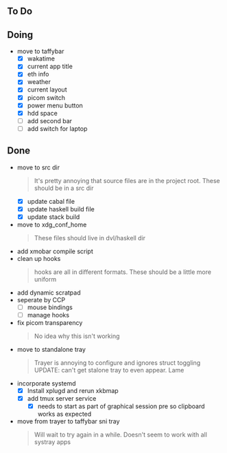 ## To Do


## Doing

- move to taffybar
  * [x] wakatime
  * [x] current app title
  * [x] eth info
  * [x] weather
  * [x] current layout
  * [x] picom switch
  * [x] power menu button
  * [x] hdd space
  * [ ] add second bar
  * [ ] add switch for laptop

## Done

- move to src dir
  > It's pretty annoying that source files are in the project root. These should be in a src dir
  * [x] update cabal file
  * [x] update haskell build file
  * [x] update stack build
- move to xdg_conf_home
  > These files should live in dvl/haskell dir
- add xmobar compile script
- clean up hooks
  > hooks are all in different formats. These should be a little more uniform
- add dynamic scratpad
- seperate by CCP
  * [ ] mouse bindings
  * [ ] manage hooks
- fix picom transparency
  > No idea why this isn't working
- move to standalone tray
  > Trayer is annoying to configure and ignores struct toggling
  > UPDATE: can't get stalone tray to even appear. Lame
- incorporate systemd
  * [x] Install xplugd and rerun xkbmap
  * [x] add tmux server service
    * [x] needs to start as part of graphical session pre so clipboard works as
        expected
- move from trayer to taffybar sni tray
  > Will wait to try again in a while. Doesn't seem to work with all systray apps
